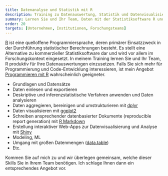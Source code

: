 ```yaml
---
title: Datenanalyse und Statistik mit R
description: Training zu Datenauswertung, Statistik und Datenvisualisierung mit GNU R und Tidyverse
summary: Lernen Sie und Ihr Team, Daten mit der Statistiksoftware R und diversen Paketen aus der Tidyverse-Familie auszuwerten, statistisch zu analysieren und zu visualisieren.
order: 20
targets: [Unternehmen, Institutionen, Forschungsteams]
---
```


[R] ist eine quelloffene Programmiersprache, deren primärer Einsatzzweck in der Durchführung statistischer Berechnungen besteht.
Es stellt eine Alternative zu kommerzieller Statistiksoftware dar und wird vor allem im Forschungskontext eingesetzt.
In meinem Training lernen Sie und Ihr Team, R produktiv für Ihre Datenauswertungen einzusetzen.
Falls Sie sich mehr für Programmierung und Code-Entwicklung interessieren, ist mein Angebot [Programmieren mit R] wahrscheinlich geeigneter.

- Grundlagen und Datensätze
- Daten einlesen und exportieren
- Deskriptive und inferenzstatistische Verfahren anwenden und Daten analysieren
- Daten aggregieren, bereinigen und umstrukturieren mit [dplyr]
- Daten visualisieren mit [ggplot2]
- Schreiben ansprechender datenbasierter Dokumente (reproducible report generation) mit [R Markdown]
- Erstellung interaktiver Web-Apps zur Datenvisualisierung und Analyse mit [Shiny]
- Modeling, ML
- Umgang mit großen Datenmengen ([data.table])
- Etc.

Kommen Sie auf mich zu und wir überlegen gemeinsam, welche dieser Skills Sie in Ihrem Team benötigen.
Ich schlage Ihnen dann ein entsprechendes Angebot vor.

[r]: https://www.r-project.org/
[programmieren mit r]: /products/trainings/r-programmieren/
[dplyr]: https://dplyr.tidyverse.org/
[ggplot2]: https://ggplot2.tidyverse.org/
[r markdown]: https://rmarkdown.rstudio.com/
[shiny]: https://www.rstudio.com/products/shiny/
[data.table]: https://cran.r-project.org/web/packages/data.table/vignettes/datatable-intro.html
